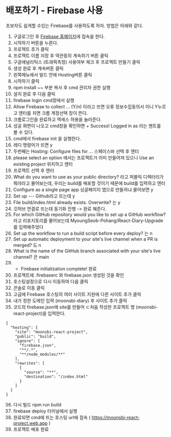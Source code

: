 # 배포하기 - Firebase 사용

초보자도 쉽게할 수있는 Firebase를 사용하도록 하자. 방법은 아래와 같다.

1. 구글로그인 후 [Firebase 홈페이지](https://console.firebase.google.com/?hl=ko)에 접속을 한다.
2. 시작하기 버튼을 누른다.
3. 프로젝트 추가 클릭
4. 프로젝트 이름 지정 후 약관동의 계속하기 버튼 클릭
5. 구글애널리틱스 (트래픽측정) 사용여부 체크 후 프로젝트 만들기 클릭
6. 생성 완료 후 계속버튼 클릭
7. 왼쪽메뉴에서 빌드 안에 Hosting버튼 클릭
8. 시작하기 클릭
9. npm install ~~ 부분 복사 후 cmd 관리자 권한 실행
10. 설치 완료 후 다음 클릭
11. firebase login cmd창에서 실행
12. Allow Firebase to collect ... (Y/n) 이라고 뜨면 오류 정보수집동의서 이니 Y누르고 엔터를 치면 크롬 계정선택 창이 뜬다.
13. 크롬로그인을 완료하고 엑세스 허용을 눌러준다.
14. 성공 화면이 나오고 cmd창을 확인하면 + Success! Logged in as 라는 멘트를 볼 수 있다.
15. cmd에서 firebase init 을 실행한다.
16. 레디 명령어가 뜨면 y
17. 두번째는 Hosting: Configure files for ... 스페이스바 선택 후 엔터
18. please select an option 에서는 프로젝트가 이미 만들어져 있으니 Use an existing project 위치하고 엔터
19. 프로젝트 선택 후 엔터
20. What do you want to use as your public directory? 라고 퍼블릭 디렉터리가 뭐야라고 물어보는데, 우리는 build를 배포할 것이기 때문에 build를 입력하고 엔터
21. Configure as a single page app 싱글페이지 앱으로 만들꺼냐 물어보면 y
22. Set up --- Github라고 뜨는데 y
23. File build/index.html already exists. Overwrite? 는 y
24. 깃허브 연결로 뜨는데 동기화 진행 -> 완료 해준다.
25. For which GitHub repository would you like to set up a GitHub workflow? 라고 리포지토리를 물어보는데 MyoungSeob-Pohang/React-Diary-Upgrade를 입력해주었다
26. Set up the workflow to run a build script before every deploy? 는 n
27. Set up automatic deployment to your site's live channel when a PR is merged? 도 n
28. What is the name of the GitHub branch associated with your site's live channel? 은 main
29. - Firebase initialization complete! 완료
30. 프로젝트에 .firebaserc 와 firebase.json 생성된 것을 확인
31. 호스팅설정으로 다시 이동하여 다음 클릭
32. 콘솔로 이동 클릭
33. 고급에 Firebase 호스팅의 여러 사이트 지원에 다른 사이트 추가 클릭
34. 내가 정한 도메인 입력 (moonsbi-diary) 후 사이트 추가 클릭
35. 코드의 firebase.json에 site를 만들어 ㄷ처음 작성한 프로젝트 명 (moonsbi-react-project)을 입력한다.

```
{
  "hosting": {
    "site": "moonsbi-react-project",
    "public": "build",
    "ignore": [
      "firebase.json",
      "**/.*",
      "**/node_modules/**"
    ],
    "rewrites": [
      {
        "source": "**",
        "destination": "/index.html"
      }
    ]
  }
}
```

36. 다시 빌드 npm run build
37. firebase deploy 터미널에서 실행
38. 완료되면 cmd에 뜨는 호스팅 url에 접속 ( https://moonsbi-react-project.web.app )
39. 프로젝트 배포 완료
